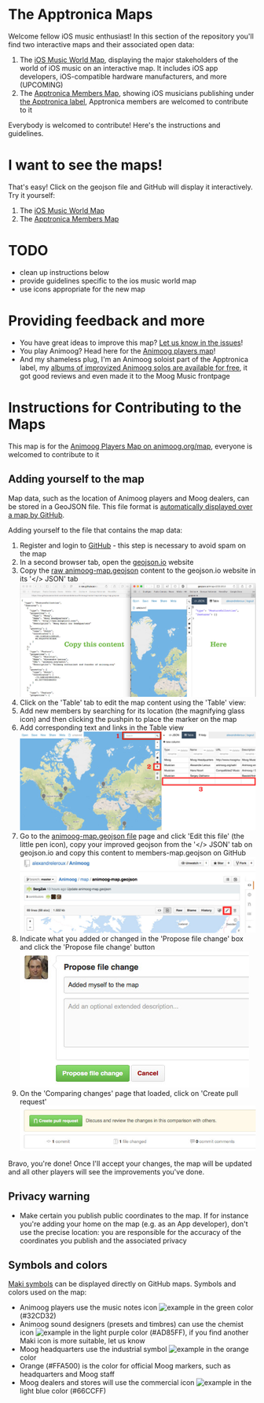 # The Apptronica Maps

Welcome fellow iOS music enthusiast! In this section of the repository you'll find two interactive maps and their associated open data:

1. The [iOS Music World Map](iOS-Music-World-Map.geojson), displaying the major stakeholders of the world of iOS music on an interactive map. It includes iOS app developers, iOS-compatible hardware manufacturers, and more (UPCOMING)
2. The [Apptronica Members Map](members-map.geojson), showing iOS musicians publishing under [the Apptronica label](http://apptronica.co.uk), Apptronica members are welcomed to contribute to it

Everybody is welcomed to contribute! Here's the instructions and guidelines.

# I want to see the maps!

That's easy! Click on the geojson file and GitHub will display it interactively. Try it yourself:

1. The [iOS Music World Map](iOS-Music-World-Map.geojson)
2. The [Apptronica Members Map](members-map.geojson)

# TODO

* clean up instructions below
* provide guidelines specific to the ios music world map
* use icons appropriate for the new map

# Providing feedback and more

* You have great ideas to improve this map? [Let us know in the issues](https://github.com/alexandreleroux/Apptronica/issues)!
* You play Animoog? Head here for the [Animoog players map](https://github.com/alexandreleroux/Animoog)!
* And my shameless plug, I'm an Animoog soloist part of the Apptronica label, my [albums of improvized Animoog solos are available for free](http://animoog.org/satri), it got good reviews and even made it to the Moog Music frontpage


# Instructions for Contributing to the Maps

This map is for the <a href="http://animoog.org/map" target="_blank">Animoog Players Map on animoog.org/map</a>, everyone is welcomed to contribute to it


Adding yourself to the map
--------------------------

Map data, such as the location of Animoog players and Moog dealers, can be stored in a GeoJSON file. This file format is <a href="https://help.github.com/articles/mapping-geojson-files-on-github" target="_blank">automatically displayed over a map by GitHub</a>.

Adding yourself to the file that contains the map data:

1. Register and login to <a href="http://github.com" target="_blank">GitHub</a> - this step is necessary to avoid spam on the map
2. In a second browser tab, open the <a href="http://geojson.io" target="_blank">geojson.io</a> website
3. Copy the <a href="https://raw.githubusercontent.com/alexandreleroux/Animoog/master/map/animoog-map.geojson" target="_blank">raw animoog-map.geojson</a> content to the geojson.io website in its '</> JSON' tab<br>![image 1](images/raw-data-copy_to_geojsonio.jpg)
4. Click on the 'Table' tab to edit the map content using the 'Table' view:
  1. Add new members by searching for its location (the magnifying glass icon) and then clicking the pushpin to place the marker on the map
  2. Add corresponding text and links in the Table view<br>![image 2](images/add-content-to-map.jpg)
5. Go to the <a href="https://github.com/alexandreleroux/Animoog/blob/master/map/animoog-map.geojson" target="_blank">animoog-map.geojson file</a> page and click 'Edit this file' (the little pen icon), copy your improved geojson from the '</> JSON' tab on geojson.io and copy this content to members-map.geojson on GitHub<br>![image 3](images/edit-original-content.jpg)
6. Indicate what you added or changed in the 'Propose file change' box and click the 'Propose file change' button<br>![image 4](images/propose-file-change.jpg)
7. On the 'Comparing changes' page that loaded, click on 'Create pull request'<br>![image 5](images/create-pull-request.jpg)

Bravo, you're done! Once I'll accept your changes, the map will be updated and all other players will see the improvements you've done.


Privacy warning
-------

* Make certain you publish public coordinates to the map. If for instance you're adding your home on the map (e.g. as an App developer), don't use the precise location: you are responsible for the accuracy of the coordinates you publish and the associated privacy

Symbols and colors
-----
<a href="https://www.mapbox.com/maki/" target="_blank">Maki symbols</a> can be displayed directly on GitHub maps. Symbols and colors used on the map:

* Animoog players use the music notes icon ![example](https://cdn.rawgit.com/mapbox/maki/mb-pages/src/music-24.svg) in the green color (#32CD32)
* Animoog sound designers (presets and timbres) can use the chemist icon ![example](https://cdn.rawgit.com/mapbox/maki/mb-pages/src/chemist-24.svg) in the light purple color (#AD85FF), if you find another Maki icon is more suitable, let us know
* Moog headquarters use the industrial symbol ![example](https://cdn.rawgit.com/mapbox/maki/mb-pages/src/industrial-24.svg) in the orange color
* Orange (#FFA500) is the color for official Moog markers, such as headquarters and Moog staff
* Moog dealers and stores will use the commercial icon ![example](https://cdn.rawgit.com/mapbox/maki/mb-pages/src/commercial-24.svg) in the light blue color (#66CCFF)


